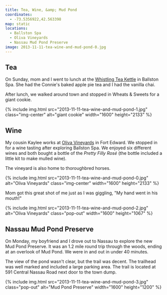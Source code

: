 ```yaml
---
title: Tea, Wine, &amp; Mud Pond
coordinates:
  - -73.5356922,42.563398
map: static
locations:
  - Ballston Spa
  - Oliva Vineyards
  - Nassau Mud Pond Preserve
image: 2013-11-11-tea-wine-and-mud-pond-0.jpg
---
```


## Tea

On Sunday, mom and I went to lunch at the [Whistling Tea Kettle](http://www.thewhistlingkettle.com/) in Ballston Spa. She had the Connie's baked apple pie tea and I had the vanilla chai.

After lunch, we walked around town and stopped in Wheats & Sweets for a giant cookie.

<div class="photos">

{% include img.html src="2013-11-11-tea-wine-and-mud-pond-1.jpg" class="img-center" alt="giant cookie" width="1600" height="2133" %}

</div>

## Wine

My cousin Kaylee works at [Oliva Vineyards](http://olivavineyards.com/) in Fort Edward. We stopped in for a wine tasting after exploring Ballston Spa. We enjoyed six different wines and both bought a bottle of the _Pretty Filly Ros&#233;_ (the bottle included a little kit to make mulled wine).

The vineyard is also home to thoroughbred horses.

<div class="photos">

{% include img.html src="2013-11-11-tea-wine-and-mud-pond-0.jpg" alt="Oliva Vineyards" class="img-center" width="1600" height="2133" %}

</div>

Mom got this great shot of me just as I was giggling, "My hand went in his mouth!"

<div class="photos">

{% include img.html src="2013-11-11-tea-wine-and-mud-pond-2.jpg" alt="Oliva Vineyards" class="pop-out" width="1600" height="1067" %}

</div>

## Nassau Mud Pond Preserve

On Monday, my boyfriend and I drove out to Nassau to explore the new Mud Pond Preserve. It was an 1.2 mile round trip through the woods, ending at an overlook of Mud Pond. We were in and out in under 40 minutes.

The view of the pond wasn't clear, but the trail was decent. The trailhead was well marked and included a large parking area. The trail is located at 591 Central Nassau Road next door to the town dump.

<div class="photos">

{% include img.html src="2013-11-11-tea-wine-and-mud-pond-3.jpg" class="pop-out" alt="Mud Pond Preserve" width="1600" height="1200" %}

</div>
